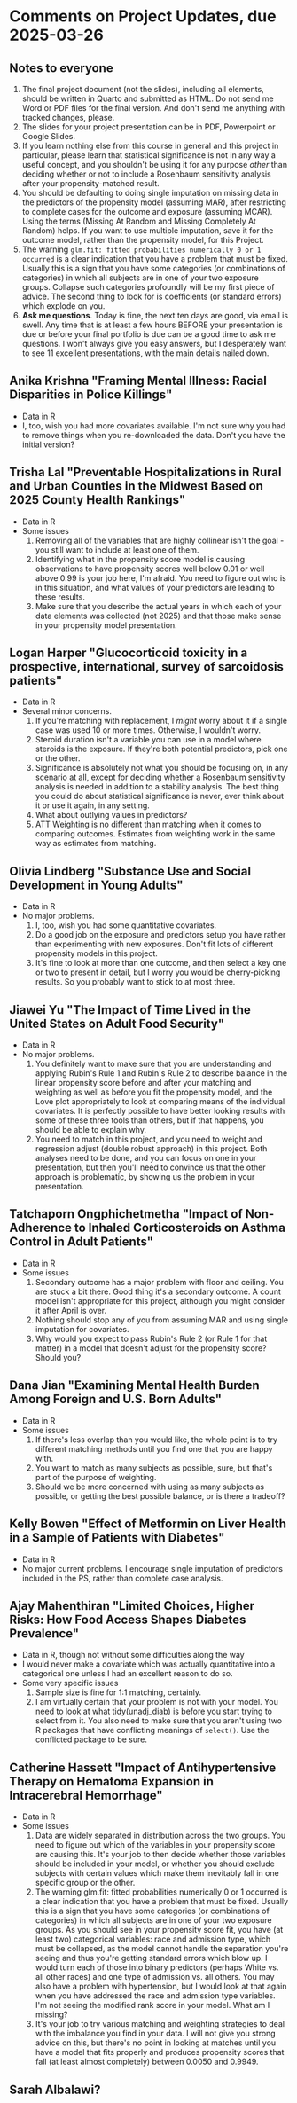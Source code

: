 # Comments on Project Updates, due 2025-03-26 

## Notes to everyone

1. The final project document (not the slides), including all elements, should be written in Quarto and submitted as HTML. Do not send me Word or PDF files for the final version. And don't send me anything with tracked changes, please.
2. The slides for your project presentation can be in PDF, Powerpoint or Google Slides.
3. If you learn nothing else from this course in general and this project in particular, please learn that statistical significance is not in any way a useful concept, and you shouldn't be using it for any purpose *other* than deciding whether or not to include a Rosenbaum sensitivity analysis after your propensity-matched result.
4. You should be defaulting to doing single imputation on missing data in the predictors of the propensity model (assuming MAR), after restricting to complete cases for the outcome and exposure (assuming MCAR). Using the terms (Missing At Random and Missing Completely At Random) helps. If you want to use multiple imputation, save it for the outcome model, rather than the propensity model, for this Project.
5. The warning `glm.fit: fitted probabilities numerically 0 or 1 occurred` is a clear indication that you have a problem that must be fixed. Usually this is a sign that you have some categories (or combinations of categories) in which all subjects are in one of your two exposure groups. Collapse such categories profoundly will be my first piece of advice. The second thing to look for is coefficients (or standard errors) which explode on you.
6. **Ask me questions**. Today is fine, the next ten days are good, via email is swell. Any time that is at least a few hours BEFORE your presentation is due or before your final portfolio is due can be a good time to ask me questions. I won't always give you easy answers, but I desperately want to see 11 excellent presentations, with the main details nailed down.

## Anika Krishna "Framing Mental Illness: Racial Disparities in Police Killings"

- Data in R
- I, too, wish you had more covariates available. I'm not sure why you had to remove things when you re-downloaded the data. Don't you have the initial version?

## Trisha Lal "Preventable Hospitalizations in Rural and Urban Counties in the Midwest Based on 2025 County Health Rankings"

- Data in R
- Some issues
    1. Removing all of the variables that are highly collinear isn't the goal - you still want to include at least one of them.
    2. Identifying what in the propensity score model is causing observations to have propensity scores well below 0.01 or well above 0.99 is your job here, I'm afraid. You need to figure out who is in this situation, and what values of your predictors are leading to these results.
    3. Make sure that you describe the actual years in which each of your data elements was collected (not 2025) and that those make sense in your propensity model presentation.

## Logan Harper "Glucocorticoid toxicity in a prospective, international, survey of sarcoidosis patients"

- Data in R
- Several minor concerns.
    1. If you're matching with replacement, I *might* worry about it if a single case was used 10 or more times. Otherwise, I wouldn't worry.
    2. Steroid duration isn't a variable you can use in a model where steroids is the exposure. If they're both potential predictors, pick one or the other.
    3. Significance is absolutely not what you should be focusing on, in any scenario at all, except for deciding whether a Rosenbaum sensitivity analysis is needed in addition to a stability analysis. The best thing you could do about statistical significance is never, ever think about it or use it again, in any setting. 
    4. What about outlying values in predictors?
    5. ATT Weighting is no different than matching when it comes to comparing outcomes. Estimates from weighting work in the same way as estimates from matching.

## Olivia Lindberg "Substance Use and Social Development in Young Adults"

- Data in R
- No major problems.
    1. I, too, wish you had some quantitative covariates.
    2. Do a good job on the exposure and predictors setup you have rather than experimenting with new exposures. Don't fit lots of different propensity models in this project.
    3. It's fine to look at more than one outcome, and then select a key one or two to present in detail, but I worry you would be cherry-picking results. So you probably want to stick to at most three.

## Jiawei Yu "The Impact of Time Lived in the United States on Adult Food Security"

- Data in R
- No major problems.
    1. You definitely want to make sure that you are understanding and applying Rubin's Rule 1 and Rubin's Rule 2 to describe balance in the linear propensity score before and after your matching and weighting as well as before you fit the propensity model, and the Love plot appropriately to look at comparing means of the individual covariates. It is perfectly possible to have better looking results with some of these three tools than others, but if that happens, you should be able to explain why.
    2. You need to match in this project, and you need to weight and regression adjust (double robust approach) in this project. Both analyses need to be done, and you can focus on one in your presentation, but then you'll need to convince us that the other approach is problematic, by showing us the problem in your presentation.

## Tatchaporn Ongphichetmetha "Impact of Non-Adherence to Inhaled Corticosteroids on Asthma Control in Adult Patients"

- Data in R
- Some issues
    1. Secondary outcome has a major problem with floor and ceiling. You are stuck a bit there. Good thing it's a secondary outcome. A count model isn't appropriate for this project, although you might consider it after April is over.
    2. Nothing should stop any of you from assuming MAR and using single imputation for covariates.
    3. Why would you expect to pass Rubin's Rule 2 (or Rule 1 for that matter) in a model that doesn't adjust for the propensity score? Should you?

## Dana Jian "Examining Mental Health Burden Among Foreign and U.S. Born Adults"

- Data in R
- Some issues
    1. If there's less overlap than you would like, the whole point is to try different matching methods until you find one that you are happy with.
    2. You want to match as many subjects as possible, sure, but that's part of the purpose of weighting.
    3. Should we be more concerned with using as many subjects as possible, or getting the best possible balance, or is there a tradeoff?


## Kelly Bowen "Effect of Metformin on Liver Health in a Sample of Patients with Diabetes"

- Data in R
- No major current problems. I encourage single imputation of predictors included in the PS, rather than complete case analysis.

## Ajay Mahenthiran "Limited Choices, Higher Risks: How Food Access Shapes Diabetes Prevalence"

- Data in R, though not without some difficulties along the way
- I would never make a covariate which was actually quantitative into a categorical one unless I had an excellent reason to do so.
- Some very specific issues
    1. Sample size is fine for 1:1 matching, certainly.
    2. I am virtually certain that your problem is not with your model. You need to look at what tidy(unadj_diab) is before you start trying to select from it. You also need to make sure that you aren't using two R packages that have conflicting meanings of `select()`. Use the conflicted package to be sure.

## Catherine Hassett "Impact of Antihypertensive Therapy on Hematoma Expansion in Intracerebral Hemorrhage"

- Data in R
- Some issues
    1. Data are widely separated in distribution across the two groups. You need to figure out which of the variables in your propensity score are causing this. It's your job to then decide whether those variables should be included in your model, or whether you should exclude subjects with certain values which make them inevitably fall in one specific group or the other.
    2. The warning glm.fit: fitted probabilities numerically 0 or 1 occurred is a clear indication that you have a problem that must be fixed. Usually this is a sign that you have some categories (or combinations of categories) in which all subjects are in one of your two exposure groups. As you should see in your propensity score fit, you have (at least two) categorical variables: race and admission type, which must be collapsed, as the model cannot handle the separation you're seeing and thus you're getting standard errors which blow up. I would turn each of those into binary predictors (perhaps White vs. all other races) and one type of admission vs. all others. You may also have a problem with hypertension, but I would look at that again when you have addressed the race and admission type variables. I'm not seeing the modified rank score in your model. What am I missing?
    3. It's your job to try various matching and weighting strategies to deal with the imbalance you find in your data. I will not give you strong advice on this, but there's no point in looking at matches until you have a model that fits properly and produces propensity scores that fall (at least almost completely) between 0.0050 and 0.9949.

## Sarah Albalawi?
